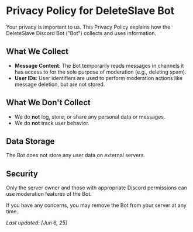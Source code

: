 # Privacy Policy for DeleteSlave Bot

Your privacy is important to us. This Privacy Policy explains how the DeleteSlave Discord Bot ("Bot") collects and uses information.

## What We Collect

- **Message Content**: The Bot temporarily reads messages in channels it has access to for the sole purpose of moderation (e.g., deleting spam).
- **User IDs**: User identifiers are used to perform moderation actions like message deletion, but are not stored.

## What We Don't Collect

- We do **not** log, store, or share any personal data or messages.
- We do **not** track user behavior.

## Data Storage

The Bot does not store any user data on external servers.

## Security

Only the server owner and those with appropriate Discord permissions can use moderation features of the Bot.

If you have any concerns, you may remove the Bot from your server at any time.

_Last updated: [Jun 6, 25]_
